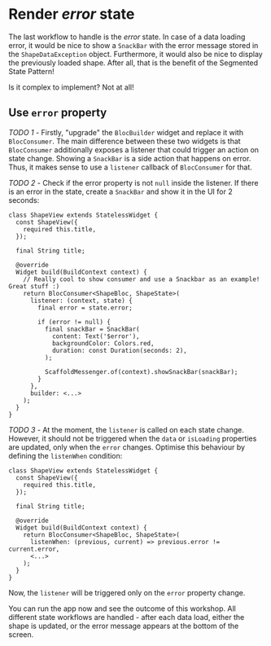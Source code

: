 # Render _error_ state

<!-- I think you missed an opportunity in this step to reinforce the core
benefit this pattern! In this step, even when you display an error, you still
have the previous ShapeData. You're demonstrating the benefit of the pattern, 
make sure to call it out explicitly :) -->
The last workflow to handle is the _error_ state. In case of a data loading error, it would be nice to show a `SnackBar` with the error message stored in the `ShapeDataException` object. Furthermore, it would also be nice to display the previously loaded shape. After all, that is the benefit of the Segmented State Pattern!

Is it complex to implement? Not at all!

## Use `error` property

_TODO 1_ - Firstly, "upgrade" the `BlocBuilder` widget and replace it with `BlocConsumer`. The main difference between these two widgets is that `BlocConsumer` additionally exposes a listener that could trigger an action on state change. Showing a `SnackBar` is a side action that happens on error. Thus, it makes sense to use a `listener` callback of `BlocConsumer` for that.

<!-- This is another area where ShapeStatus enum might be nice. Instead of checking for a null error, you could check the status is in the error state? If someone does a copyWith but forgets to null out the error, this could lead to bugs. -->
_TODO 2_ - Check if the error property is not `null` inside the listener. If there is an error in the state, create a `SnackBar` and show it in the UI for 2 seconds:

```
class ShapeView extends StatelessWidget {
  const ShapeView({
    required this.title,
  });

  final String title;

  @override
  Widget build(BuildContext context) {
    // Really cool to show consumer and use a Snackbar as an example! Great stuff :)
    return BlocConsumer<ShapeBloc, ShapeState>(
      listener: (context, state) {
        final error = state.error;

        if (error != null) {
          final snackBar = SnackBar(
            content: Text('$error'),
            backgroundColor: Colors.red,
            duration: const Duration(seconds: 2),
          );

          ScaffoldMessenger.of(context).showSnackBar(snackBar);
        }
      },
      builder: <...>
    );
  }
}
```

_TODO 3_ - At the moment, the `listener` is called on each state change. However, it should not be triggered when the `data` or `isLoading` properties are updated, only when the `error` changes. Optimise this behaviour by defining the `listenWhen` condition:

```
class ShapeView extends StatelessWidget {
  const ShapeView({
    required this.title,
  });

  final String title;

  @override
  Widget build(BuildContext context) {
    return BlocConsumer<ShapeBloc, ShapeState>(
      listenWhen: (previous, current) => previous.error != current.error,
      <...>
    );
  }
}
```

Now, the `listener` will be triggered only on the `error` property change.

You can run the app now and see the outcome of this workshop. All different state workflows are handled - after each data load, either the shape is updated, or the error message appears at the bottom of the screen.
